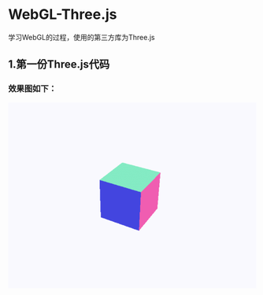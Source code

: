 # WebGL-Three.js
学习WebGL的过程，使用的第三方库为Three.js
## 1.第一份Three.js代码
### 效果图如下：
![](https://github.com/1123GY/WebGL-Three.js/blob/master/chapter1/web.gif)
